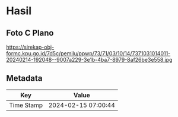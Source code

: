 # Hasil

## Foto C Plano

https://sirekap-obj-formc.kpu.go.id/7d5c/pemilu/ppwp/73/71/03/10/14/7371031014011-20240214-192048--9007a229-3e1b-4ba7-8979-8af26be3e558.jpg


## Metadata

| Key        | Value               |
| ---------- | ------------------- |
| Time Stamp | 2024-02-15 07:00:44 |



